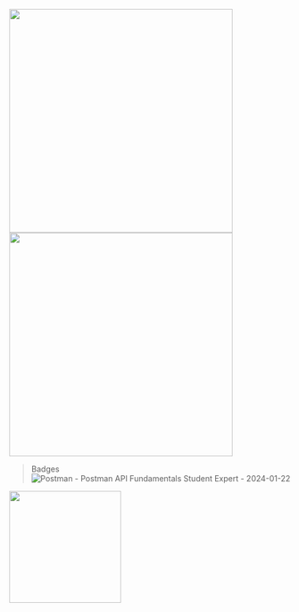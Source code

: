 <img src="https://github-readme-stats.vercel.app/api?username=shrsyc&show_icons=true&theme=dark" width="400"/><img src="https://github-readme-streak-stats.herokuapp.com/?user=shrsyc&theme=dark" width="400"/>

> Badges
  ![Postman - Postman API Fundamentals Student Expert - 2024-01-22](https://github.com/shrsyc/shrsyc/assets/99862109/14d4c126-458d-4bed-b0b4-2e408b1afec7)

<img src="https://github.com/shrsyc/shrsyc/assets/99862109/14d4c126-458d-4bed-b0b4-2e408b1afec7" width="200">
